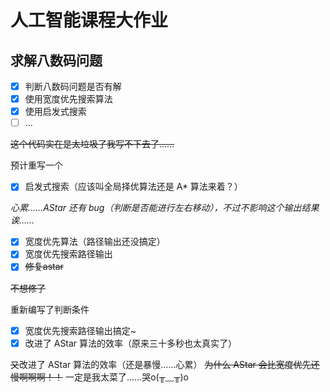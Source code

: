 # 人工智能课程大作业
## 求解八数码问题
- [x] 判断八数码问题是否有解
- [x] 使用宽度优先搜索算法
- [x] 使用启发式搜索
- [ ] ...

~~这个代码实在是太垃圾了我写不下去了……~~

预计重写一个

- [x] 启发式搜索（应该叫全局择优算法还是 A* 算法来着？）

*心累……AStar 还有 bug（判断是否能进行左右移动），不过不影响这个输出结果诶……*

- [x] 宽度优先算法（路径输出还没搞定）
- [x] 宽度优先搜索路径输出
- [x] ~~修复astar~~

~~不想修了~~

重新编写了判断条件

- [x] 宽度优先搜索路径输出搞定~
- [x] 改进了 AStar 算法的效率（原来三十多秒也太真实了）

~~又~~改进了 AStar 算法的效率（还是暴慢……心累）
~~为什么 AStar 会比宽度优先还慢啊啊啊！！~~
一定是我太菜了……哭o(╥﹏╥)o


